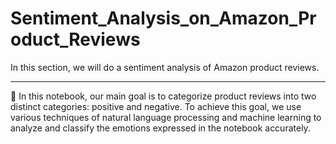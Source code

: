 # Sentiment_Analysis_on_Amazon_Product_Reviews
 In this section, we will do a sentiment analysis of Amazon product reviews.

 <hr />

 

📌 In this notebook, our main goal is to categorize product reviews into two distinct categories: positive and negative. To achieve this goal, we use various techniques of natural language processing and machine learning to analyze and classify the emotions expressed in the notebook accurately.

